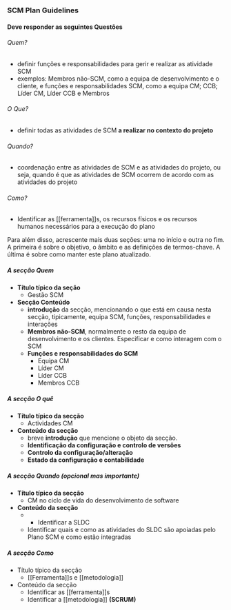 ### SCM Plan Guidelines

#### Deve responder as seguintes Questões

###### Quem?
- definir funções e responsabilidades para gerir e realizar as atividade SCM
- exemplos: Membros não-SCM, como a equipa de desenvolvimento e o cliente, e funções e responsabilidades SCM, como a equipa CM; CCB; Líder CM, Líder CCB e Membros
###### O Que?
- definir todas as atividades de SCM **a realizar no contexto do projeto**
###### Quando?
- coordenação entre as atividades de SCM e as atividades do projeto, ou seja, quando é que as atividades de SCM ocorrem de acordo com as atividades do projeto 
###### Como?
- Identificar as [[ferramenta]]s, os recursos físicos e os recursos humanos necessários para a execução do plano

Para além disso, acrescente mais duas seções: uma no início e outra no fim. A primeira é sobre o objetivo, o âmbito e as definições de termos-chave. A última é sobre como manter este plano atualizado. 

##### A secção Quem
- **Título típico da seção**
	- Gestão SCM 
- **Secção Conteúdo**
	- **introdução** da secção, mencionando o que está em causa nesta secção, tipicamente, equipa SCM, funções, responsabilidades e interações
	- **Membros não-SCM**, normalmente o resto da equipa de desenvolvimento e os clientes. Especificar e como interagem com o SCM
	- **Funções e responsabilidades do SCM** 
		- Equipa CM 
		- Líder CM
		- Líder CCB
		- Membros CCB
##### A secção O quê
- **Título típico da secção**
	- Actividades CM 
- **Conteúdo da secção** 
	- breve **introdução** que mencione o objeto da secção.
	- **Identificação da configuração e controlo de versões**
	- **Controlo da configuração/alteração**
	- **Estado da configuração e contabilidade**
##### A secção Quando (opcional mas importante)
- **Título típico da secção**
	- CM no ciclo de vida do desenvolvimento de software
- **Conteúdo da secção** 
	- - Identificar a SLDC
	- Identificar quais e como as atividades do SLDC são apoiadas pelo Plano SCM e como estão integradas
##### A secção Como
- Título típico da secção
	- [[Ferramenta]]s e [[metodologia]]
-  Conteúdo da secção
	- Identificar as [[ferramenta]]s
	- Identificar a [[metodologia]] **(SCRUM)**

